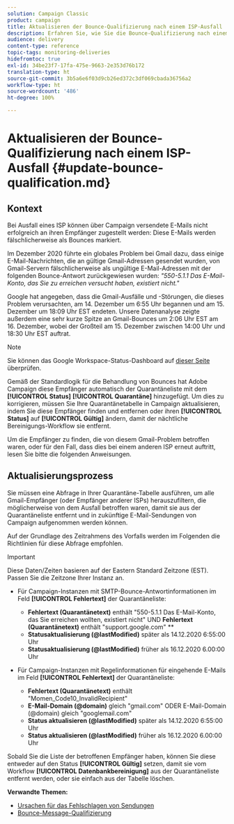 ```yaml
---
solution: Campaign Classic
product: campaign
title: Aktualisieren der Bounce-Qualifizierung nach einem ISP-Ausfall
description: Erfahren Sie, wie Sie die Bounce-Qualifizierung nach einem ISP-Ausfall aktualisieren.
audience: delivery
content-type: reference
topic-tags: monitoring-deliveries
hidefromtoc: true
exl-id: 34be23f7-17fa-475e-9663-2e353d76b172
translation-type: ht
source-git-commit: 3b5a6e6f03d9cb26ed372c3df069cbada36756a2
workflow-type: ht
source-wordcount: '486'
ht-degree: 100%

---
```


# Aktualisieren der Bounce-Qualifizierung nach einem ISP-Ausfall {#update-bounce-qualification.md}

## Kontext

Bei Ausfall eines ISP können über Campaign versendete E-Mails nicht erfolgreich an ihren Empfänger zugestellt werden: Diese E-Mails werden fälschlicherweise als Bounces markiert.

Im Dezember 2020 führte ein globales Problem bei Gmail dazu, dass einige E-Mail-Nachrichten, die an gültige Gmail-Adressen gesendet wurden, von Gmail-Servern fälschlicherweise als ungültige E-Mail-Adressen mit der folgenden Bounce-Antwort zurückgewiesen wurden: *&quot;550-5.1.1 Das E-Mail-Konto, das Sie zu erreichen versucht haben, existiert nicht.&quot;*

Google hat angegeben, dass die Gmail-Ausfälle und -Störungen, die dieses Problem verursachten, am 14. Dezember um 6:55 Uhr begannen und am 15. Dezember um 18:09 Uhr EST endeten. Unsere Datenanalyse zeigte außerdem eine sehr kurze Spitze an Gmail-Bounces um 2:06 Uhr EST am 16. Dezember, wobei der Großteil am 15. Dezember zwischen 14:00 Uhr und 18:30 Uhr EST auftrat.

>[!NOTE]
>
>Sie können das Google Workspace-Status-Dashboard auf [dieser Seite](https://www.google.com/appsstatus#hl=de&amp;v=status) überprüfen.


Gemäß der Standardlogik für die Behandlung von Bounces hat Adobe Campaign diese Empfänger automatisch der Quarantäneliste mit dem **[!UICONTROL Status]** **[!UICONTROL Quarantäne]** hinzugefügt. Um dies zu korrigieren, müssen Sie Ihre Quarantänetabelle in Campaign aktualisieren, indem Sie diese Empfänger finden und entfernen oder ihren **[!UICONTROL Status]** auf **[!UICONTROL Gültig]** ändern, damit der nächtliche Bereinigungs-Workflow sie entfernt.

Um die Empfänger zu finden, die von diesem Gmail-Problem betroffen waren, oder für den Fall, dass dies bei einem anderen ISP erneut auftritt, lesen Sie bitte die folgenden Anweisungen.

## Aktualisierungsprozess

Sie müssen eine Abfrage in Ihrer Quarantäne-Tabelle ausführen, um alle Gmail-Empfänger (oder Empfänger anderer ISPs) herauszufiltern, die möglicherweise von dem Ausfall betroffen waren, damit sie aus der Quarantäneliste entfernt und in zukünftige E-Mail-Sendungen von Campaign aufgenommen werden können.

Auf der Grundlage des Zeitrahmens des Vorfalls werden im Folgenden die Richtlinien für diese Abfrage empfohlen.

>[!IMPORTANT]
>
>Diese Daten/Zeiten basieren auf der Eastern Standard Zeitzone (EST). Passen Sie die Zeitzone Ihrer Instanz an.

* Für Campaign-Instanzen mit SMTP-Bounce-Antwortinformationen im Feld **[!UICONTROL Fehlertext]** der Quarantäneliste:

   * **Fehlertext (Quarantänetext)** enthält &quot;550-5.1.1 Das E-Mail-Konto, das Sie erreichen wollten, existiert nicht&quot; UND **Fehlertext (Quarantänetext)** enthält &quot;support.google.com&quot; **
   * **Statusaktualisierung (@lastModified)** später als 14.12.2020 6:55:00 Uhr
   * **Statusaktualisierung (@lastModified)** früher als 16.12.2020 6.00:00 Uhr

* Für Campaign-Instanzen mit Regelinformationen für eingehende E-Mails im Feld **[!UICONTROL Fehlertext]** der Quarantäneliste:

   * **Fehlertext (Quarantänetext)** enthält &quot;Momen_Code10_InvalidRecipient&quot;
   * **E-Mail-Domain (@domain)** gleich &quot;gmail.com&quot; ODER E-Mail-Domain (@domain) gleich &quot;googlemail.com&quot;
   * **Status aktualisieren (@lastModified)** später als 14.12.2020 6:55:00 Uhr
   * **Status aktualisieren (@lastModified)** früher als 16.12.2020 6.00:00 Uhr

Sobald Sie die Liste der betroffenen Empfänger haben, können Sie diese entweder auf den Status **[!UICONTROL Gültig]** setzen, damit sie vom Workflow **[!UICONTROL Datenbankbereinigung]** aus der Quarantäneliste entfernt werden, oder sie einfach aus der Tabelle löschen.

**Verwandte Themen:**
* [Ursachen für das Fehlschlagen von Sendungen](../../delivery/using/understanding-delivery-failures.md)
* [Bounce-Message-Qualifizierung](../../delivery/using/understanding-delivery-failures.md#bounce-mail-qualification)
